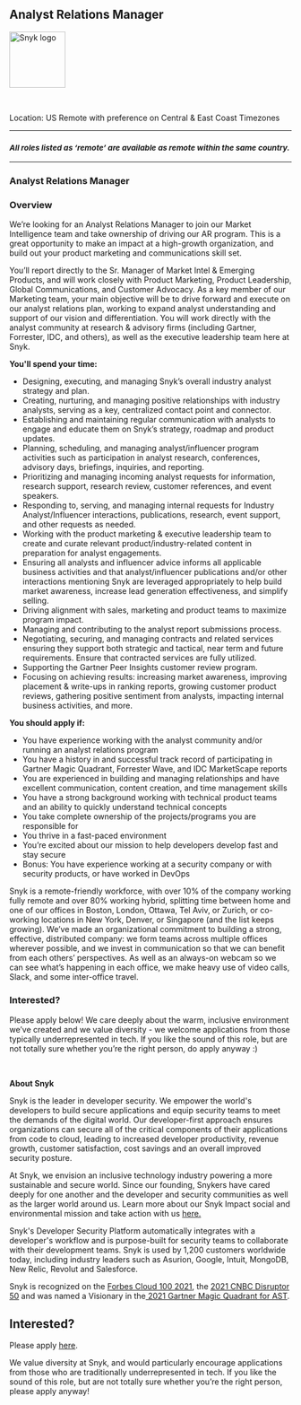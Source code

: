 Analyst Relations Manager
---

<img src="https://res.cloudinary.com/snyk/image/upload/v1537345894/press-kit/brand/logo-black.png" width="100" alt="Snyk logo" />

<p>&nbsp;</p>
<p>Location: US Remote with preference on Central &amp; East Coast Timezones</p>
<hr>
<h3><em><strong><sub>All roles listed as ‘remote’ are available as remote within the same country.</sub></strong></em></h3>
<hr>
<h3>Analyst Relations Manager</h3>
<h3><strong>Overview</strong></h3>
<p><span style="font-weight: 400;">We’re looking for an Analyst Relations Manager to join our Market Intelligence team and take ownership of driving our AR program. This is a great opportunity to make an impact at a high-growth organization, and build out your product marketing and communications skill set.</span></p>
<p><span style="font-weight: 400;">You’ll report directly to the Sr. Manager of Market Intel &amp; Emerging Products, and will work closely with Product Marketing, Product Leadership, Global Communications, and Customer Advocacy. As a key member of our Marketing team, your main objective will be to drive forward and execute on our analyst relations plan, working to expand analyst understanding and support of our vision and differentiation. You will work directly with the analyst community at research &amp; advisory firms (including Gartner, Forrester, IDC, and others), as well as the executive leadership team here at Snyk.</span></p>
<p><strong>You'll spend your time:</strong></p>
<ul>
<li style="font-weight: 400;"><span style="font-weight: 400;">Designing, executing, and managing Snyk’s overall industry analyst strategy and plan.</span></li>
<li style="font-weight: 400;"><span style="font-weight: 400;">Creating, nurturing, and managing positive relationships with industry analysts, serving as a key, centralized contact point and connector.</span></li>
<li style="font-weight: 400;"><span style="font-weight: 400;">Establishing and maintaining regular communication with analysts to engage and educate them on Snyk’s strategy, roadmap and product updates.</span></li>
<li style="font-weight: 400;"><span style="font-weight: 400;">Planning, scheduling, and managing analyst/influencer program activities such as participation in analyst research, conferences, advisory days, briefings, inquiries, and reporting.</span></li>
<li style="font-weight: 400;"><span style="font-weight: 400;">Prioritizing and managing incoming analyst requests for information, research support, research review, customer references, and event speakers.</span></li>
<li style="font-weight: 400;"><span style="font-weight: 400;">Responding to, serving, and managing internal requests for Industry Analyst/Influencer interactions, publications, research, event support, and other requests as needed.</span></li>
<li style="font-weight: 400;"><span style="font-weight: 400;">Working with the product marketing &amp; executive leadership team to create and curate relevant product/industry-related content in preparation for analyst engagements.</span></li>
<li style="font-weight: 400;"><span style="font-weight: 400;">Ensuring all analysts and influencer advice informs all applicable business activities and that analyst/influencer publications and/or other interactions mentioning Snyk are leveraged appropriately to help build market awareness, increase lead generation effectiveness, and simplify selling.</span></li>
<li style="font-weight: 400;"><span style="font-weight: 400;">Driving alignment with sales, marketing and product teams to maximize program impact.</span></li>
<li style="font-weight: 400;"><span style="font-weight: 400;">Managing and contributing to the analyst report submissions process.</span></li>
<li style="font-weight: 400;"><span style="font-weight: 400;">Negotiating, securing, and managing contracts and related services ensuring they support both strategic and tactical, near term and future requirements. Ensure that contracted services are fully utilized.</span></li>
<li style="font-weight: 400;"><span style="font-weight: 400;">Supporting the Gartner Peer Insights customer review program.</span></li>
<li style="font-weight: 400;"><span style="font-weight: 400;">Focusing on achieving results: increasing market awareness, improving placement &amp; write-ups in ranking reports, growing customer product reviews, gathering positive sentiment from analysts, impacting internal business activities, and more.</span></li>
</ul>
<p><strong>You should apply if:</strong></p>
<ul>
<li style="font-weight: 400;"><span style="font-weight: 400;">You have experience working with the analyst community and/or running an analyst relations program</span></li>
<li style="font-weight: 400;"><span style="font-weight: 400;">You have a history in and successful track record of participating in Gartner Magic Quadrant, Forrester Wave, and IDC MarketScape reports</span></li>
<li style="font-weight: 400;"><span style="font-weight: 400;">You are experienced in building and managing relationships and have excellent communication, content creation, and time management skills</span></li>
<li style="font-weight: 400;"><span style="font-weight: 400;">You have a strong background working with technical product teams and an ability to quickly understand technical concepts</span></li>
<li style="font-weight: 400;"><span style="font-weight: 400;">You take complete ownership of the projects/programs you are responsible for</span></li>
<li style="font-weight: 400;"><span style="font-weight: 400;">You thrive in a fast-paced environment</span></li>
<li style="font-weight: 400;"><span style="font-weight: 400;">You’re excited about our mission to help developers develop fast and stay secure</span></li>
<li style="font-weight: 400;"><span style="font-weight: 400;">Bonus: You have experience working at a security company or with security products, or have worked in DevOps</span></li>
</ul>
<p><span style="font-weight: 400;">Snyk is a remote-friendly workforce, with over 10% of the company working fully remote and over 80% working hybrid, splitting time between home and one of our offices in Boston, London, Ottawa, Tel Aviv, or Zurich, or co-working locations in New York, Denver, or Singapore (and the list keeps growing). We’ve made an organizational commitment to building a strong, effective, distributed company: we form teams across multiple offices wherever possible, and we invest in communication so that we can benefit from each others’ perspectives. As well as an always-on webcam so we can see what’s happening in each office, we make heavy use of video calls, Slack, and some inter-office travel.</span></p>
<h3><strong>Interested?</strong></h3>
<p><span style="font-weight: 400;">Please apply below! We care deeply about the warm, inclusive environment we’ve created and we value diversity - we welcome applications from those typically underrepresented in tech. If you like the sound of this role, but are not totally sure whether you’re the right person, do apply anyway :)</span></p>
<p>&nbsp;</p><div class="content-conclusion"><p><strong>About Snyk</strong></p>
<p><span style="font-weight: 400;">Snyk is the leader in developer security. We empower the world's developers to build secure applications and equip security teams to meet the demands of the digital world. Our developer-first approach ensures organizations can secure all of the critical components of their applications from code to cloud, leading to increased developer productivity, revenue growth, customer satisfaction, cost savings and an overall improved security posture.&nbsp;</span></p>
<p><span style="font-weight: 400;">At Snyk, we envision an inclusive technology industry powering a more sustainable and secure world.</span> <span style="font-weight: 400;">Since our founding, Snykers have cared deeply for one another and the developer and security communities as well as the larger world around us. Learn more about our Snyk Impact social and environmental mission and take action with us </span><a href="https://snyk.io/about/snyk-impact/"><span style="font-weight: 400;">here.</span></a></p>
<p><span style="font-weight: 400;">Snyk's Developer Security Platform automatically integrates with a developer's workflow and is purpose-built for security teams to collaborate with their development teams. Snyk is used by 1,200 customers worldwide today, including industry leaders such as Asurion, Google, Intuit, MongoDB, New Relic, Revolut and Salesforce.</span></p>
<p><span style="font-weight: 400;">Snyk is recognized on the </span><a href="https://www.forbes.com/cloud100/#6f24b5ba5f94"><span style="font-weight: 400;">Forbes Cloud 100 2021</span></a><span style="font-weight: 400;">, the </span><a href="https://www.cnbc.com/2021/05/25/these-are-the-2021-cnbc-disruptor-50-companies.html"><span style="font-weight: 400;">2021 CNBC Disruptor 50</span></a><span style="font-weight: 400;"> and was named a Visionary in the</span><a href="https://snyk.io/blog/snyk-visionary-2021-gartner-magic-quadrant-for-ast/"><span style="font-weight: 400;"> 2021 Gartner Magic Quadrant for AST</span></a><span style="font-weight: 400;">.</span></p></div>

Interested?
---

Please apply [here](https://boards.greenhouse.io/snyk/jobs/5952856002#app).

We value diversity at Snyk, and would particularly encourage applications from those who are traditionally underrepresented in tech.
If you like the sound of this role, but are not totally sure whether you’re the right person, please apply anyway!
